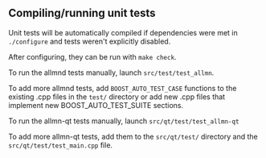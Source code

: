 Compiling/running unit tests
------------------------------------

Unit tests will be automatically compiled if dependencies were met in `./configure`
and tests weren't explicitly disabled.

After configuring, they can be run with `make check`.

To run the allmnd tests manually, launch `src/test/test_allmn`.

To add more allmnd tests, add `BOOST_AUTO_TEST_CASE` functions to the existing
.cpp files in the `test/` directory or add new .cpp files that
implement new BOOST_AUTO_TEST_SUITE sections.

To run the allmn-qt tests manually, launch `src/qt/test/test_allmn-qt`

To add more allmn-qt tests, add them to the `src/qt/test/` directory and
the `src/qt/test/test_main.cpp` file.

